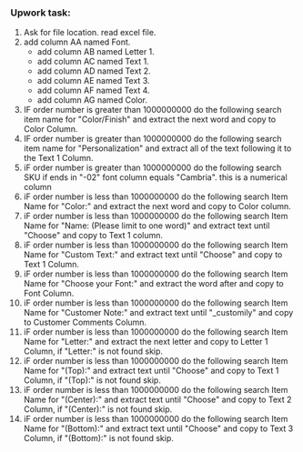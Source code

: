 ### Upwork task:

1. Ask for file location. read excel file.  
2. add column AA named Font.  
   - add column AB named Letter 1.  
   - add column AC named Text 1.  
   - add column AD named Text 2.  
   - add column AE named Text 3.  
   - add column AF named Text 4.
   - add column AG named Color.  
3. IF order number is greater than 1000000000 do the following search item name for "Color/Finish" and extract the next word and copy to Color Column.  
4. IF order number is greater than 1000000000 do the following search item name for "Personalization" and extract all of the text following it to the Text 1 Column.  
5. iF order number is greater than 1000000000 do the following search SKU if ends in "-02" font column equals "Cambria". this is a numerical column  
6. iF order number is less than 1000000000 do the following search Item Name for "Color:" and extract the next word and copy to Color column.  
7. iF order number is less than 1000000000 do the following search Item Name for "Name: (Please limit to one word)" and extract text until "Choose" and copy to Text 1 column.  
8. iF order number is less than 1000000000 do the following search Item Name for "Custom Text:" and extract text until "Choose" and copy to Text 1 Column.  
9. iF order number is less than 1000000000 do the following search Item Name for "Choose your Font:" and extract the word after and copy to Font Column.  
10. iF order number is less than 1000000000 do the following search Item Name for "Customer Note:" and extract text until "_customily" and copy to Customer Comments Column.  
11. iF order number is less than 1000000000 do the following search Item Name for "Letter:" and extract the next letter and copy to Letter 1 Column, if "Letter:" is not found skip.  
12. iF order number is less than 1000000000 do the following search Item Name for "(Top):" and extract text until "Choose" and copy to Text 1 Column, if "(Top):" is not found skip.  
13. iF order number is less than 1000000000 do the following search Item Name for "(Center):" and extract text until "Choose" and copy to Text 2 Column, if "(Center):" is not found skip.  
14. iF order number is less than 1000000000 do the following search Item Name for "(Bottom):" and extract text until "Choose" and copy to Text 3 Column, if "(Bottom):" is not found skip.  
